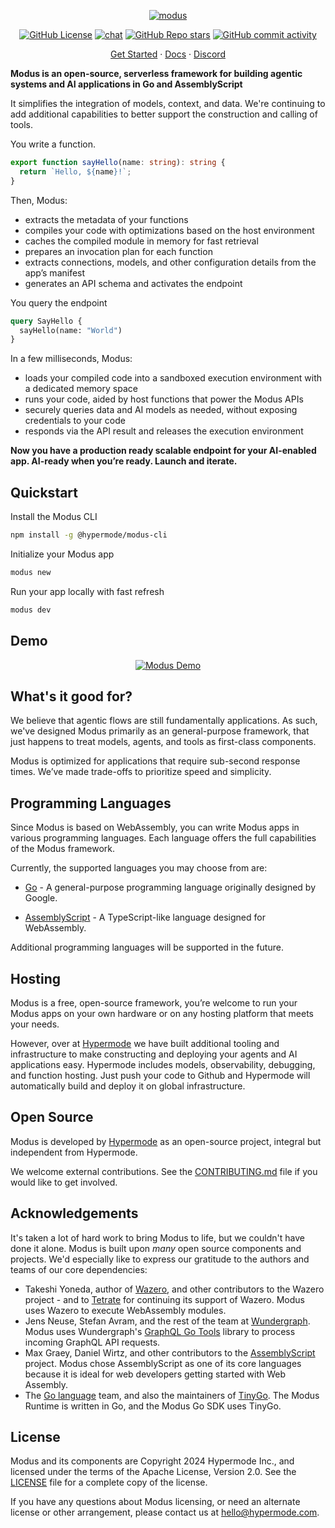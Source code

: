 <!-- markdownlint-disable first-line-heading -->
<div align="center">

[![modus](https://github.com/user-attachments/assets/1a6020bd-d041-4dd0-b4a9-ce01dc015b65)](https://github.com/hypermodeinc/modus)

[![GitHub License](https://img.shields.io/github/license/hypermodeinc/modus)](https://github.com/hypermodeinc/modus?tab=Apache-2.0-1-ov-file#readme)
[![chat](https://img.shields.io/discord/1267579648657850441)](https://discord.gg/NJQ4bJpffF)
[![GitHub Repo stars](https://img.shields.io/github/stars/hypermodeinc/modus)](https://github.com/hypermodeinc/modus/stargazers)
[![GitHub commit activity](https://img.shields.io/github/commit-activity/m/hypermodeinc/modus)](https://github.com/hypermodeinc/modus/commits/main/)

</div>

<p align="center">
   <a href="https://docs.hypermode.com/modus/quickstart">Get Started</a>
   <span> · </span>
   <a href="https://docs.hypermode.com/">Docs</a>
   <span> · </span>
   <a href="https://discord.com/invite/MAZgkhP6C6">Discord</a>
<p>

**Modus is an open-source, serverless framework for building agentic systems and AI applications in Go and AssemblyScript**
 
It simplifies the integration of models, context, and data. We're continuing to add additional capabilities to better support the construction and calling of tools.

You write a function.

```ts
export function sayHello(name: string): string {
  return `Hello, ${name}!`;
}
```

Then, Modus:

- extracts the metadata of your functions
- compiles your code with optimizations based on the host environment
- caches the compiled module in memory for fast retrieval
- prepares an invocation plan for each function
- extracts connections, models, and other configuration details from the app’s manifest
- generates an API schema and activates the endpoint

You query the endpoint

```graphql
query SayHello {
  sayHello(name: "World")
}
```

In a few milliseconds, Modus:

- loads your compiled code into a sandboxed execution environment with a dedicated memory space
- runs your code, aided by host functions that power the Modus APIs
- securely queries data and AI models as needed, without exposing credentials to your code
- responds via the API result and releases the execution environment

**Now you have a production ready scalable endpoint for your AI-enabled app. AI-ready when you’re
ready. Launch and iterate.**

## Quickstart

Install the Modus CLI

```bash
npm install -g @hypermode/modus-cli
```

Initialize your Modus app

```bash
modus new
```

Run your app locally with fast refresh

```bash
modus dev
```

## Demo

<div align="center">

[![Modus Demo](https://github.com/user-attachments/assets/12ac5db9-ca32-418c-a70d-67aef797a9e3)](https://www.youtube.com/watch?v=3CcJTXTmz88)

</div>

## What's it good for?

We believe that agentic flows are still fundamentally applications. As such, we've designed Modus primarily as an general-purpose framework, that just happens to treat models, agents, and tools as first-class components.

Modus is optimized for applications that require sub-second response times. We’ve made trade-offs to
prioritize speed and simplicity.

## Programming Languages

Since Modus is based on WebAssembly, you can write Modus apps in various programming languages. Each
language offers the full capabilities of the Modus framework.

Currently, the supported languages you may choose from are:

- [Go](https://go.dev/) - A general-purpose programming language originally designed by Google.
  
- [AssemblyScript](https://www.assemblyscript.org/) - A TypeScript-like language designed for WebAssembly.

Additional programming languages will be supported in the future.

## Hosting

Modus is a free, open-source framework, you’re welcome to run your Modus apps on your own
hardware or on any hosting platform that meets your needs.

However, over at [Hypermode](https://hypermode.com/) we have built additional tooling and infrastructure to make constructing and deploying your agents and AI applications easy. Hypermode includes models, observability, debugging, and function hosting. Just push your code to Github and Hypermode will automatically build and deploy it on global infrastructure. 


## Open Source

Modus is developed by [Hypermode](https://hypermode.com/) as an open-source project, integral but
independent from Hypermode.

We welcome external contributions. See the [CONTRIBUTING.md](./CONTRIBUTING.md) file if you would
like to get involved.

## Acknowledgements

It's taken a lot of hard work to bring Modus to life, but we couldn't have done it alone. Modus is
built upon _many_ open source components and projects. We'd especially like to express our gratitude
to the authors and teams of our core dependencies:

- Takeshi Yoneda, author of [Wazero](https://wazero.io/), and other contributors to the Wazero
  project - and to [Tetrate](https://tetrate.io/) for continuing its support of Wazero. Modus uses
  Wazero to execute WebAssembly modules.
- Jens Neuse, Stefan Avram, and the rest of the team at [Wundergraph](https://wundergraph.com/).
  Modus uses Wundergraph's [GraphQL Go Tools](https://github.com/wundergraph/graphql-go-tools)
  library to process incoming GraphQL API requests.
- Max Graey, Daniel Wirtz, and other contributors to the
  [AssemblyScript](https://www.assemblyscript.org/) project. Modus chose AssemblyScript as one of
  its core languages because it is ideal for web developers getting started with Web Assembly.
- The [Go language](https://go.dev/) team, and also the maintainers of
  [TinyGo](https://tinygo.org/). The Modus Runtime is written in Go, and the Modus Go SDK uses
  TinyGo.

## License

Modus and its components are Copyright 2024 Hypermode Inc., and licensed under the terms of the
Apache License, Version 2.0. See the [LICENSE](./LICENSE) file for a complete copy of the license.

If you have any questions about Modus licensing, or need an alternate license or other arrangement,
please contact us at hello@hypermode.com.

